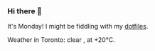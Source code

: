 ### Hi there :wave:

It's Monday! I might be fiddling with my [dotfiles](https://github.com/bewuethr/dotfiles).

Weather in Toronto: clear , at +20°C.
